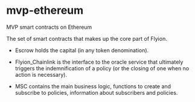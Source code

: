# mvp-ethereum
MVP smart contracts on Ethereum

The set of smart contracts that makes up the core part of Flyion.

* Escrow holds the capital (in any token denomination).

* Flyion_Chainlink is the interface to the oracle service that ultimately triggers the indemnification of a policy (or the closing of one when no action is necessary).

* MSC contains the main business logic, functions to create and subscribe to policies, information about subscribers and policies.
